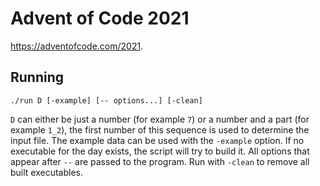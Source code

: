 # Advent of Code 2021

https://adventofcode.com/2021.

## Running

```shell
./run D [-example] [-- options...] [-clean]
```

`D` can either be just a number (for example `7`) or a number and a part (for example `1_2`),
the first number of this sequence is used to determine the input file.
The example data can be used with the `-example` option.
If no executable for the day exists, the script will try to build it.
All options that appear after `--` are passed to the program.
Run with `-clean` to remove all built executables.

